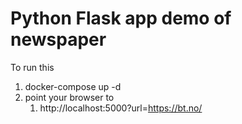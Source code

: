 # Python Flask app demo of newspaper

To run this

1. docker-compose up -d
2. point your browser to
    1. http://localhost:5000?url=https://bt.no/
    